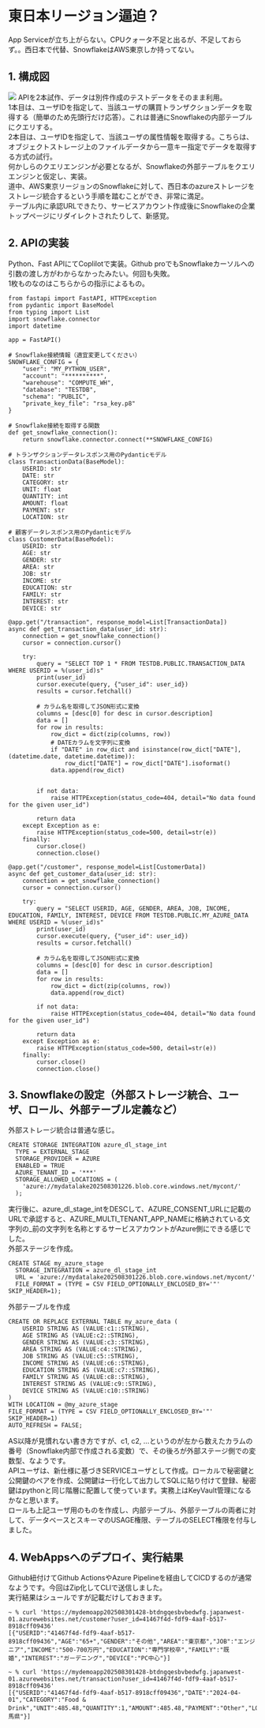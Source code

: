 # 東日本リージョン逼迫？
App Serviceが立ち上がらない。CPUクォータ不足と出るが、不足しておらず。。西日本で代替、SnowflakeはAWS東京しか持ってない。
## 1. 構成図
![](image/architecture.png)
APIを2本試作、データは別件作成のテストデータをそのまま利用。<br>
1本目は、ユーザIDを指定して、当該ユーザの購買トランザクションデータを取得する（簡単のため先頭行だけ応答）。これは普通にSnowflakeの内部テーブルにクエリする。<br>
2本目は、ユーザIDを指定して、当該ユーザの属性情報を取得する。こちらは、オブジェクトストレージ上のファイルデータから一意キー指定でデータを取得する方式の試行。<br>
何かしらのクエリエンジンが必要となるが、Snowflakeの外部テーブルをクエリエンジンと仮定し、実装。<br>
道中、AWS東京リージョンのSnowflakeに対して、西日本のazureストレージをストレージ統合するという手順を踏むことができ、非常に満足。<br>
テーブル内に承認URLできたり、サービスアカウント作成後にSnowflakeの企業トップページにリダイレクトされたりして、新感覚。

## 2. APIの実装
Python、Fast APIにてCoplilotで実装。Github proでもSnowflakeカーソルへの引数の渡し方がわからなかったみたい。何回も失敗。<br>
1枚ものなのはこちらからの指示によるもの。
```
from fastapi import FastAPI, HTTPException
from pydantic import BaseModel
from typing import List
import snowflake.connector
import datetime 

app = FastAPI()

# Snowflake接続情報（適宜変更してください）
SNOWFLAKE_CONFIG = {
    "user": "MY_PYTHON_USER",
    "account": "**********",
    "warehouse": "COMPUTE_WH",
    "database": "TESTDB",
    "schema": "PUBLIC",
    "private_key_file": "rsa_key.p8"
}

# Snowflake接続を取得する関数
def get_snowflake_connection():
    return snowflake.connector.connect(**SNOWFLAKE_CONFIG)

# トランザクションデータレスポンス用のPydanticモデル
class TransactionData(BaseModel):
    USERID: str
    DATE: str
    CATEGORY: str
    UNIT: float
    QUANTITY: int
    AMOUNT: float
    PAYMENT: str
    LOCATION: str

# 顧客データレスポンス用のPydanticモデル
class CustomerData(BaseModel):
    USERID: str
    AGE: str
    GENDER: str
    AREA: str
    JOB: str
    INCOME: str
    EDUCATION: str
    FAMILY: str
    INTEREST: str
    DEVICE: str

@app.get("/transaction", response_model=List[TransactionData])
async def get_transaction_data(user_id: str):
    connection = get_snowflake_connection()
    cursor = connection.cursor()
    
    try:
        query = "SELECT TOP 1 * FROM TESTDB.PUBLIC.TRANSACTION_DATA WHERE USERID = %(user_id)s"
        print(user_id)
        cursor.execute(query, {"user_id": user_id})
        results = cursor.fetchall()

        # カラム名を取得してJSON形式に変換
        columns = [desc[0] for desc in cursor.description]
        data = []
        for row in results:
            row_dict = dict(zip(columns, row))
            # DATEカラムを文字列に変換
            if "DATE" in row_dict and isinstance(row_dict["DATE"], (datetime.date, datetime.datetime)):
                row_dict["DATE"] = row_dict["DATE"].isoformat()
            data.append(row_dict)


        if not data:
            raise HTTPException(status_code=404, detail="No data found for the given user_id")

        return data
    except Exception as e:
        raise HTTPException(status_code=500, detail=str(e))
    finally:
        cursor.close()
        connection.close()

@app.get("/customer", response_model=List[CustomerData])
async def get_customer_data(user_id: str):
    connection = get_snowflake_connection()
    cursor = connection.cursor()
    
    try:
        query = "SELECT USERID, AGE, GENDER, AREA, JOB, INCOME, EDUCATION, FAMILY, INTEREST, DEVICE FROM TESTDB.PUBLIC.MY_AZURE_DATA WHERE USERID = %(user_id)s"
        print(user_id)
        cursor.execute(query, {"user_id": user_id})
        results = cursor.fetchall()

        # カラム名を取得してJSON形式に変換
        columns = [desc[0] for desc in cursor.description]
        data = []
        for row in results:
            row_dict = dict(zip(columns, row))
            data.append(row_dict)

        if not data:
            raise HTTPException(status_code=404, detail="No data found for the given user_id")

        return data
    except Exception as e:
        raise HTTPException(status_code=500, detail=str(e))
    finally:
        cursor.close()
        connection.close()

```

## 3. Snowflakeの設定（外部ストレージ統合、ユーザ、ロール、外部テーブル定義など）
外部ストレージ統合は普通な感じ。
```
CREATE STORAGE INTEGRATION azure_dl_stage_int
  TYPE = EXTERNAL_STAGE
  STORAGE_PROVIDER = AZURE
  ENABLED = TRUE
  AZURE_TENANT_ID = '***'
  STORAGE_ALLOWED_LOCATIONS = (
    'azure://mydatalake202508301226.blob.core.windows.net/mycont/'
  );
```
実行後に、azure_dl_stage_intをDESCして、AZURE_CONSENT_URLに記載のURLで承認すると、AZURE_MULTI_TENANT_APP_NAMEに格納されている文字列の_前の文字列を名称とするサービスアカウントがAzure側にできる感じでした。<br>
外部ステージを作成。
```
CREATE STAGE my_azure_stage
  STORAGE_INTEGRATION = azure_dl_stage_int
  URL = 'azure://mydatalake202508301226.blob.core.windows.net/mycont/'
  FILE_FORMAT = (TYPE = CSV FIELD_OPTIONALLY_ENCLOSED_BY='"' SKIP_HEADER=1);
```
外部テーブルを作成
```
CREATE OR REPLACE EXTERNAL TABLE my_azure_data (
    USERID STRING AS (VALUE:c1::STRING),
    AGE STRING AS (VALUE:c2::STRING),
	GENDER STRING AS (VALUE:c3::STRING),
	AREA STRING AS (VALUE:c4::STRING),
	JOB STRING AS (VALUE:c5::STRING),
	INCOME STRING AS (VALUE:c6::STRING),
	EDUCATION STRING AS (VALUE:c7::STRING),
	FAMILY STRING AS (VALUE:c8::STRING),
	INTEREST STRING AS (VALUE:c9::STRING),
	DEVICE STRING AS (VALUE:c10::STRING)
)
WITH LOCATION = @my_azure_stage
FILE_FORMAT = (TYPE = CSV FIELD_OPTIONALLY_ENCLOSED_BY='"' SKIP_HEADER=1)
AUTO_REFRESH = FALSE;
```
AS以降が見慣れない書き方ですが、c1, c2, ...というのが左から数えたカラムの番号（Snowflake内部で作成される変数）で、その後ろが外部ステージ側での変数型、なようです。<br>
APIユーザは、新仕様に基づきSERVICEユーザとして作成。ローカルで秘密鍵と公開鍵のペアを作成、公開鍵は一行化して出力してSQLに貼り付けて登録、秘密鍵はpythonと同じ階層に配置して使っています。実務上はKeyVault管理になるかなと思います。<br>
ロールも上記ユーザ用のものを作成し、内部テーブル、外部テーブルの両者に対して、データベースとスキーマのUSAGE権限、テーブルのSELECT権限を付与しました。

## 4. WebAppsへのデプロイ、実行結果
Github紐付けてGithub ActionsやAzure Pipelineを経由してCICDするのが通常なようです。今回はZip化してCLIで送信しました。<br>
実行結果はシュールですが記載だけしておきます。
```
~ % curl 'https://mydemoapp202508301428-btdngqesbvbedwfg.japanwest-01.azurewebsites.net/customer?user_id=41467f4d-fdf9-4aaf-b517-8918cff09436'
[{"USERID":"41467f4d-fdf9-4aaf-b517-8918cff09436","AGE":"65+","GENDER":"その他","AREA":"東京都","JOB":"エンジニア","INCOME":"500-700万円","EDUCATION":"専門学校卒","FAMILY":"既婚","INTEREST":"ガーデニング","DEVICE":"PC中心"}]
         
~ % curl 'https://mydemoapp202508301428-btdngqesbvbedwfg.japanwest-01.azurewebsites.net/transaction?user_id=41467f4d-fdf9-4aaf-b517-8918cff09436'
[{"USERID":"41467f4d-fdf9-4aaf-b517-8918cff09436","DATE":"2024-04-01","CATEGORY":"Food & Drink","UNIT":485.48,"QUANTITY":1,"AMOUNT":485.48,"PAYMENT":"Other","LOCATION":"群馬県"}]
```

